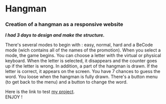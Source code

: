 # Hangman

### Creation of a hangman as a responsive website

***I had 3 days to design and make the structure.***  

There's several modes to begin with : easy, normal, hard and a BeCode mode (wich contains all of the names of the promotion). When you select a mode, the game begins. You can choose a letter with the virtual or physical keyboard. When the letter is selected, it disappears and the counter goes up if the letter is wrong. In addition, a part of the hangman is drawn. If the letter is correct, it appears on the screen. You have 7 chances to guess the word. You loose when the hangman is fully drawn. There's a button menu (to get back to the menu) and a button to change the word.

Here is the link to test [my project](https://jptsr.github.io/Hangman/).<br>
ENJOY !
